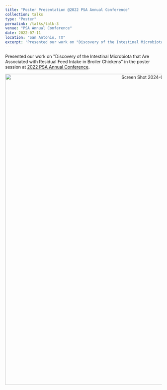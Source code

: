 ```yaml
---
title: "Poster Presentation @2022 PSA Annual Conference"
collection: talks
type: "Poster"
permalink: /talks/talk-3
venue: "PSA Annual Conference"
date: 2022-07-11
location: "San Antonio, TX"
excerpt: 'Presented our work on "Discovery of the Intestinal Microbiota that Are Associated with Residual Feed Intake in Broiler Chickens" in the poster session at PSA Annual Conference.'
---
```


Presented our work on "Discovery of the Intestinal Microbiota that Are Associated with Residual Feed Intake in Broiler Chickens" in the poster session at [2022 PSA Annual Conference](https://poultryscience.org/Meetings-Past-Meeting).
<p align="center">
<img width="1000" alt="Screen Shot 2024-02-21 at 10 20 08 AM" src="https://github.com/jingliu92/jingliu.github.io/assets/100873921/46c016fc-96b9-4719-b955-f7a52296934f">
</p>
